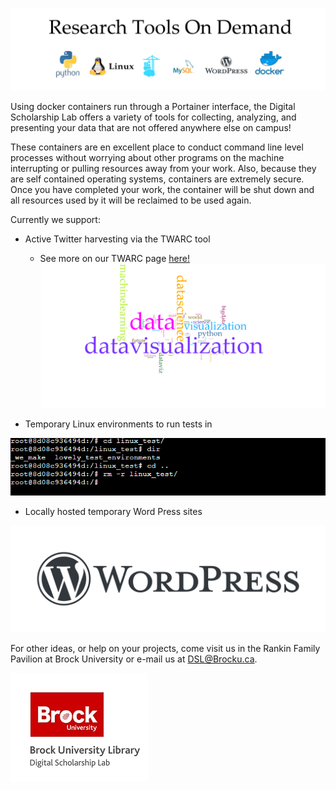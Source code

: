 ![Research Tools On Demand][title]

Using docker containers run through a Portainer interface, the Digital Scholarship Lab offers a variety of tools for collecting, analyzing, and presenting your data that are not offered anywhere else on campus!

These containers are en excellent place to conduct command line level processes without worrying about other programs on the machine interrupting or pulling resources away from your work.  Also, because they are self contained operating systems, containers are extremely secure.  Once you have completed your work, the container will be shut down and all resources used by it will be reclaimed to be used again.

Currently we support:

- Active Twitter harvesting via the TWARC tool
  - See more on our TWARC page [here!](https://brockdsl.github.io/TWARC_Case_Study/)
![Twitter Harvesting][twarc]

- Temporary Linux environments to run tests in

![Linux Environment][linux]

- Locally hosted temporary Word Press sites

![WordPress Logo][wordpress]


For other ideas, or help on your projects, come visit us in the Rankin Family Pavilion at Brock University or e-mail us at DSL@Brocku.ca.

![DSL Logo][dsllogo]





[dsllogo]: dsl-logo.jpg
[title]: RTOD.png
[twarc]: voyantviz.png
[linux]: linux_environment.png
[wordpress]: wordpress_logo.png
